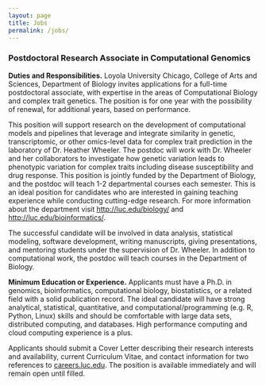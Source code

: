 ```yaml
---
layout: page
title: Jobs
permalink: /jobs/
---
```


### Postdoctoral Research Associate in Computational Genomics 

**Duties and Responsibilities.** Loyola University Chicago, College of Arts and Sciences, Department of Biology invites applications for a full-time postdoctoral associate, with expertise in the areas of Computational Biology and complex trait genetics. The position is for one year with the possibility of renewal, for additional years, based on performance. 

This position will support research on the development of computational models and pipelines that leverage and integrate similarity in genetic, transcriptomic, or other omics-level data for complex trait prediction in the laboratory of Dr. Heather Wheeler. The postdoc will work with Dr. Wheeler and her collaborators to investigate how genetic variation leads to phenotypic variation for complex traits including disease susceptibility and drug response. This position is jointly funded by the Department of Biology, and the postdoc will teach 1-2 departmental courses each semester. This is an ideal position for candidates who are interested in gaining teaching experience while conducting cutting-edge research. For more information about the department visit <http://luc.edu/biology/> and <http://luc.edu/bioinformatics/>. 

The successful candidate will be involved in data analysis, statistical modeling, software development, writing manuscripts, giving presentations, and mentoring students under the supervision of Dr. Wheeler. In addition to computational work, the postdoc will teach courses in the Department of Biology.  

**Minimum Education or Experience.** Applicants must have a Ph.D. in genomics, bioinformatics, computational biology, biostatistics, or a related field with a solid publication record. The ideal candidate will have strong analytical, statistical, quantitative, and computational/programming (e.g. R, Python, Linux) skills and should be comfortable with large data sets, distributed computing, and databases. High performance computing and cloud computing experience is a plus.  

Applicants should submit a Cover Letter describing their research interests and availability, current Curriculum Vitae, and contact information for two references to <a href="https://www.careers.luc.edu/applicants/Central?quickFind=58820">careers.luc.edu</a>. The position is available immediately and will remain open until filled.
